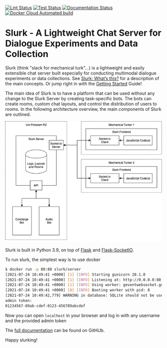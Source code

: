 [![Lint Status](https://github.com/clp-research/slurk/actions/workflows/lint.yml/badge.svg?branch=master)](https://github.com/clp-research/slurk/actions/workflows/lint.yml)
[![Test Status](https://github.com/clp-research/slurk/actions/workflows/test.yml/badge.svg?branch=master)](https://github.com/clp-research/slurk/actions/workflows/test.yml)
[![Documentation Status](https://github.com/clp-research/slurk/actions/workflows/docs.yml/badge.svg?branch=master)](https://github.com/clp-research/slurk/actions/workflows/docs.yml)
[![Docker Cloud Automated build](https://img.shields.io/docker/cloud/automated/slurk/server)](https://hub.docker.com/r/slurk/server)

Slurk - A Lightweight Chat Server for Dialogue Experiments and Data Collection
==============================================================================

Slurk (think "slack for mechanical turk"...) is a lightweight and easily extensible chat server built especially for
conducting multimodal dialogue experiments or data collections. See [Slurk: What’s this?][what's this] for a description
of the main concepts. Or jump right in with the [Getting Started][] Guide!

The main idea of Slurk is to have a platform that can be used without any change to the Slurk Server
by creating task-specific bots. The bots can create rooms, custom chat layouts, and control
the distribution of users to rooms. In the following architecture overview, the main
components of Slurk are outlined.

![Slurk architecture][architecture]

Slurk is built in Python 3.9, on top of [Flask] and [Flask-SocketIO].

To run slurk, the simplest way is to use docker

```bash
$ docker run -p 80:80 slurk/server
[2021-07-24 10:49:41 +0000] [1] [INFO] Starting gunicorn 20.1.0
[2021-07-24 10:49:41 +0000] [1] [INFO] Listening at: http://0.0.0.0:80 (1)
[2021-07-24 10:49:41 +0000] [1] [INFO] Using worker: geventwebsocket.gunicorn.workers.GeventWebSocketWorker
[2021-07-24 10:49:41 +0000] [8] [INFO] Booting worker with pid: 8
[2021-07-24 10:49:42,779] WARNING in database: SQLite should not be used in production
admin token:
01234567-89ab-cdef-0123-456789abcdef
```

Now you can open `localhost` in your browser and log in with any username and the provided admin token


The [full documentation][doc] can be found on GitHUb.

Happy slurking!

[what's this]: https://clp-research.github.io/slurk/slurk_about.html#slurk-about
[Getting Started]: https://clp-research.github.io/slurk/slurk_gettingstarted.html
[Installation]: https://clp-research.github.io/slurk/slurk_installation.html#slurk-installation
[Flask]: http://flask.pocoo.org/
[Flask-SocketIO]: https://flask-socketio.readthedocs.io/en/latest
[architecture]: docs/slurk_architecture.png
[doc]: https://clp-research.github.io/slurk/
